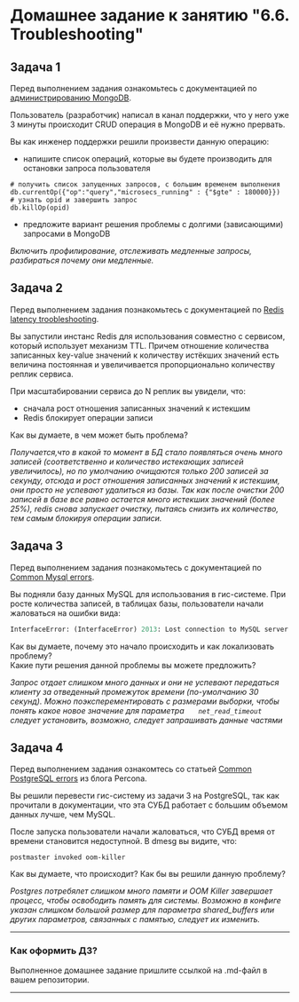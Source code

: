# Домашнее задание к занятию "6.6. Troubleshooting"

## Задача 1

Перед выполнением задания ознакомьтесь с документацией по [администрированию MongoDB](https://docs.mongodb.com/manual/administration/).

Пользователь (разработчик) написал в канал поддержки, что у него уже 3 минуты происходит CRUD операция в MongoDB и её 
нужно прервать. 

Вы как инженер поддержки решили произвести данную операцию:
- напишите список операций, которые вы будете производить для остановки запроса пользователя
```
# получить список запущенных запросов, с большим временем выполнения
db.currentOp({"op":"query","microsecs_running" : {"$gte" : 180000}})
# узнать opid и завершить запрос
db.killOp(opid)
```
- предложите вариант решения проблемы с долгими (зависающими) запросами в MongoDB  

*Включить профилирование, отслеживать медленные запросы, разбираться почему они медленные.*

## Задача 2

Перед выполнением задания познакомьтесь с документацией по [Redis latency troobleshooting](https://redis.io/topics/latency).

Вы запустили инстанс Redis для использования совместно с сервисом, который использует механизм TTL. 
Причем отношение количества записанных key-value значений к количеству истёкших значений есть величина постоянная и
увеличивается пропорционально количеству реплик сервиса. 

При масштабировании сервиса до N реплик вы увидели, что:
- сначала рост отношения записанных значений к истекшим
- Redis блокирует операции записи

Как вы думаете, в чем может быть проблема?  

*Получается,что в какой то момент в БД стало появляться очень много записей (соответственно и количество истекающих записей увеличилось), но по умолчанию очищаются только 200 записей за секунду, отсюда и рост отношения записанных значений к истекшим, они просто не успевают удалиться из базы. Так как после очистки 200 записей в базе все равно остается много истекших значений (более 25%), redis снова запускает очистку, пытаясь снизить их количество, тем самым блокируя операции записи.*
 
## Задача 3

Перед выполнением задания познакомьтесь с документацией по [Common Mysql errors](https://dev.mysql.com/doc/refman/8.0/en/common-errors.html).

Вы подняли базу данных MySQL для использования в гис-системе. При росте количества записей, в таблицах базы,
пользователи начали жаловаться на ошибки вида:
```python
InterfaceError: (InterfaceError) 2013: Lost connection to MySQL server during query u'SELECT..... '
```

Как вы думаете, почему это начало происходить и как локализовать проблему?  
Какие пути решения данной проблемы вы можете предложить?  

*Запрос отдает слишком много данных и они не успевают передаться клиенту за отведенный промежуток времени (по-умолчанию 30 секунд). Можно поэксперементировать с размерами выборки, чтобы понять какое новое значение для параметра `	net_read_timeout` следует установить, возможно, следует запрашивать данные частями*  

## Задача 4

Перед выполнением задания ознакомтесь со статьей [Common PostgreSQL errors](https://www.percona.com/blog/2020/06/05/10-common-postgresql-errors/) из блога Percona.

Вы решили перевести гис-систему из задачи 3 на PostgreSQL, так как прочитали в документации, что эта СУБД работает с 
большим объемом данных лучше, чем MySQL.

После запуска пользователи начали жаловаться, что СУБД время от времени становится недоступной. В dmesg вы видите, что:

`postmaster invoked oom-killer`

Как вы думаете, что происходит?
Как бы вы решили данную проблему?  

*Postgres потребялет слишком много памяти и OOM Killer завершает процесс, чтобы освободить память для системы. Возможно в конфиге указан слишком большой размер для параметра shared_buffers или других параметров, связанных с памятью, следует их изменить.*

---

### Как оформить ДЗ?

Выполненное домашнее задание пришлите ссылкой на .md-файл в вашем репозитории.

---
